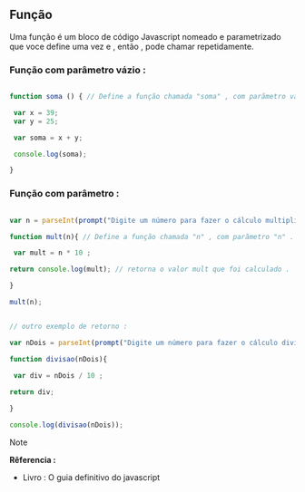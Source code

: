 ## Função

<p> Uma função é um bloco de código Javascript nomeado e parametrizado  que voce define uma vez e , então , pode chamar repetidamente. 

### Função com parâmetro vázio :

```javascript

function soma () { // Define a função chamada "soma" , com parãmetro vázio dem retorno .

 var x = 39;
 var y = 25;

 var soma = x + y;

 console.log(soma);

}

```

### Função com parâmetro :

```javascript

var n = parseInt(prompt("Digite um número para fazer o cálculo multiplicado por 10 : "))

function mult(n){ // Define a função chamada "n" , com parãmetro "n" .

 var mult = n * 10 ;

return console.log(mult); // retorna o valor mult que foi calculado .

}

mult(n);

```

```javascript

// outro exemplo de retorno :

var nDois = parseInt(prompt("Digite um número para fazer o cálculo dividido por 10 : "))

function divisao(nDois){
 
 var div = nDois / 10 ;

return div;

}

console.log(divisao(nDois));

```


> [!NOTE]
> <strong> Rêferencia : </strong>
> * Livro : O guia definitivo do javascript
